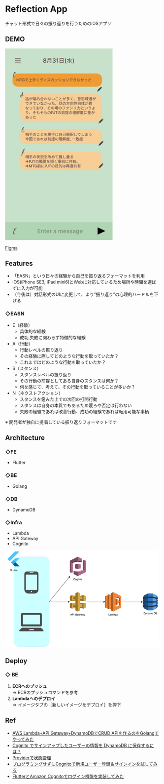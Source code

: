 # Reflection App
チャット形式で日々の振り返りを行うためのiOSアプリ

## DEMO
<img src="ui.png" width="350px">

[Figma](https://www.figma.com/file/Hoqn0h6B3zDAGtcRuOfQGm/YWTReview?node-id=0%3A1)

## Features
* 「EASN」という日々の経験から自己を振り返るフォーマットを利用
* iOS(iPhone SE3, iPad mini6)とWebに対応しているため場所や時間を選ばずに入力が可能
* （今後は）対話形式のUIに変更して、より”振り返り”の心理的ハードルを下げる

### ◇EASN
* E（経験）
    * 具体的な経験
    * 成功,失敗に関わらず特徴的な経験
* A（行動）
    * 行動レベルの振り返り
    * その経験に際してどのような行動を取っていたか？
    * これまではどのような行動を取っていたか？
* S（スタンス）
    * スタンスレベルの振り返り
    * その行動の前提としてある自身のスタンスは何か？
    * 何を感じて、考えて、その行動を取っていることが多いか？
* N（ネクストアクション）
    * スタンスを鑑みた上での次回の打開行動
    * スタンスは自身の本質でもあるため蔑ろや否定は行わない
    * 失敗の経験であれば改善行動、成功の経験であれば転用可能な事柄

※ 開発者が独自に提唱している振り返りフォーマットです

## Architecture
### ◇FE
* Flutter
### ◇BE
* Golang
### ◇DB
* DynamoDB
### ◇Infra
* Lambda
* API Gateway
* Cognito

<img src="drawio.png" width="500px">

## Deploy
### ◇ BE
1. **ECRへのプッシュ**<br>
    ⇒ ECRのプッシュコマンドを参考
2. **Lambdaへのデプロイ**<br>
    ⇒ イメージタブの［新しいイメージをデプロイ］を押下

## Ref
* [AWS Lambda+API Gateway+DynamoDBでCRUD APIを作るのをGolangでやってみた](https://qiita.com/saki-engineering/items/e5cf56301d94ceea3ce0)
* [Cognito でサインアップしたユーザーの情報を DynamoDB に保存するには？](https://zenn.dev/tatsurom/articles/cognito-data-to-dynamodb)
* [Providerで状態管理](https://www.flutter-study.dev/firebase-app/provider)
* [プログラミングせずにCognitoで新規ユーザー登録＆サインインを試してみる](https://dev.classmethod.jp/articles/sign-up-and-sign-in-by-cognito-with-awscli/)
* [FlutterとAmazon Cognitoでログイン機能を実装してみた](https://dev.classmethod.jp/articles/flutter-cognito/)
